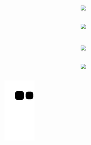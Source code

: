 <h1 align="center">
<img src="https://readme-typing-svg.herokuapp.com/?font=Righteous&size=35&center=true&vCenter=true&width=500&height=70&duration=4000&lines=Olá!+👋;+Me+chamo+Pedro!;" />
</h1>

<br>
<div align="center" >
  <picture>
  <source
    srcset="https://github-readme-stats.vercel.app/api?username=PedroAmorimDev&show_icons=true&theme=Dark&count_private=true"
    media="(prefers-color-scheme: dark)"
  />
    <img src="https://github-readme-stats.vercel.app/api?username=PedroAmorimDev&show_icons=true" />
</picture>
</div>

<h1 align="center">
<img src="https://readme-typing-svg.herokuapp.com/?font=Righteous&size=35&center=true&vCenter=true&width=500&height=70&duration=9000&lines=Tecnologias+que+uso;" />
</h1>

<br>
<div align="center" >
  <img src="https://skillicons.dev/icons?i=react,html,css,vscode,github,figma,git,node" />
</div><br/>


</br>

<picture>
  <source media="(prefers-color-scheme: dark)" srcset="https://raw.githubusercontent.com/PedroAmorimDev/PedroAmorimDev/output/github-contribution-grid-snake-dark.svg">
  <source media="(prefers-color-scheme: light)" srcset="https://raw.githubusercontent.com/PedroAmorimDev/PedroAmorimDev/output/github-contribution-grid-snake.svg">
  <img alt="github contribution grid snake animation" src="https://raw.githubusercontent.com/PedroAmorimDev/PedroAmorimDev/output/github-contribution-grid-snake.svg">
</picture>
